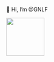 👋 Hi, I’m @GNLF

<img src="https://gnlf.gitee.io/test/img/avatar.jpg" width="100px" height="100px"  />

<!---
GNLF/GNLF is a ✨ special ✨ repository because its `README.md` (this file) appears on your GitHub profile.
You can click the Preview link to take a look at your changes.
--->
